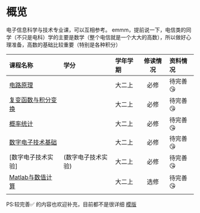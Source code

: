 # 概览

电子信息科学与技术专业课，可以互相参考。
emmm，提前说一下，电信类的同学（不只是电科）学的主要是数学（整个电信就是一个大大的高数），所以做好心理准备，高数的基础比较重要（特别是各种积分）

|课程名称|学分|学年学期|修读情况|资料情况|
|:--|:--|:--|:--:|:--|
|[电路原理](电路原理)||大二上|必修|待完善😘|
|[复变函数与积分变换](复变函数与积分变换)||大二上|必修|待完善😘|
|[概率统计](概率统计)||大二上|必修|待完善😘|
|[数字电子技术基础](数字电子技术基础)||大二上|必修|待完善😘|
|[数字电子技术实验]|(数字电子技术实验)|大二上|必修|待完善😘|
|[Matlab与数值计算](Matlab与数值计算/)||大二上|选修|待完善😘|
|  | |  |  |  |

PS:较完善✅ 的内容也欢迎补充，目前都不是很详细  [模版](../template.md)

<style>
.md-typeset table:not([class]) th {
    min-width: 1em;
}
</style>